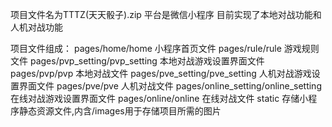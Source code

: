 项目文件名为TTTZ(天天骰子).zip 平台是微信小程序 目前实现了本地对战功能和人机对战功能

项目文件组成： pages/home/home 小程序首页文件 pages/rule/rule 游戏规则文件 pages/pvp_setting/pvp_setting 本地对战游戏设置界面文件 pages/pvp/pvp 本地对战文件 pages/pve_setting/pve_setting 人机对战游戏设置界面文件 pages/pve/pve 人机对战文件 pages/online_setting/online_setting 在线对战游戏设置界面文件 pages/online/online 在线对战文件 static 存储小程序静态资源文件,内含/images用于存储项目所需的图片
